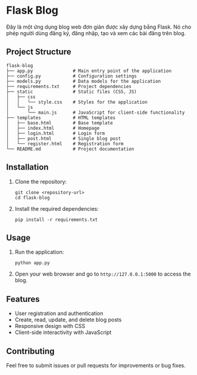 # Flask Blog

Đây là một ứng dụng blog web đơn giản được xây dựng bằng Flask. Nó cho phép người dùng đăng ký, đăng nhập, tạo và xem các bài đăng trên blog.

## Project Structure

```
flask-blog
├── app.py               # Main entry point of the application
├── config.py            # Configuration settings
├── models.py            # Data models for the application
├── requirements.txt     # Project dependencies
├── static               # Static files (CSS, JS)
│   ├── css
│   │   └── style.css    # Styles for the application
│   └── js
│       └── main.js      # JavaScript for client-side functionality
├── templates            # HTML templates
│   ├── base.html        # Base template
│   ├── index.html       # Homepage
│   ├── login.html       # Login form
│   ├── post.html        # Single blog post
│   └── register.html    # Registration form
└── README.md            # Project documentation
```

## Installation

1. Clone the repository:
   ```
   git clone <repository-url>
   cd flask-blog
   ```

2. Install the required dependencies:
   ```
   pip install -r requirements.txt
   ```

## Usage

1. Run the application:
   ```
   python app.py
   ```

2. Open your web browser and go to `http://127.0.0.1:5000` to access the blog.

## Features

- User registration and authentication
- Create, read, update, and delete blog posts
- Responsive design with CSS
- Client-side interactivity with JavaScript

## Contributing

Feel free to submit issues or pull requests for improvements or bug fixes.